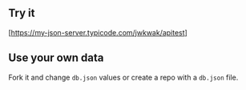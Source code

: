 ## Try it

[https://my-json-server.typicode.com/jwkwak/apitest]

## Use your own data

Fork it and change `db.json` values or create a repo with a `db.json` file.
